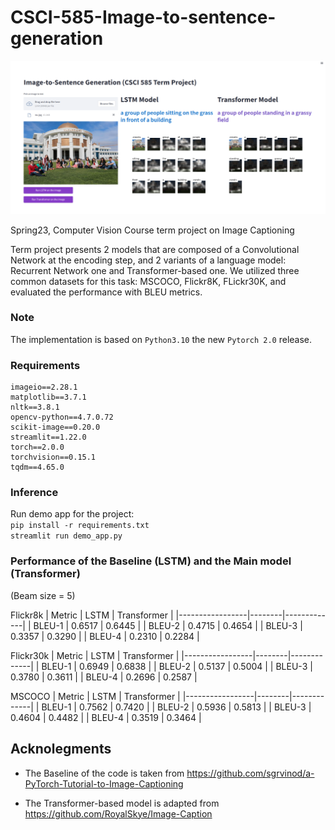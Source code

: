 # CSCI-585-Image-to-sentence-generation

![alt text](https://github.com/Batyr1203/CSCI-585-Image-to-sentence-generation/blob/main/images/demo.png?raw=true)

Spring23, Computer Vision Course term project on Image Captioning

Term project presents 2 models that are composed of a Convolutional Network at the encoding step, and 2 variants of a language model: Recurrent Network one and Transformer-based one. We utilized three common datasets for this task: MSCOCO, Flickr8K, FLickr30K, and evaluated the performance with BLEU metrics.

### Note
The implementation is based on `Python3.10` the new `Pytorch 2.0` release.


### Requirements
```h5py==3.8.0
imageio==2.28.1
matplotlib==3.7.1
nltk==3.8.1
opencv-python==4.7.0.72
scikit-image==0.20.0
streamlit==1.22.0
torch==2.0.0
torchvision==0.15.1
tqdm==4.65.0
```

### Inference
Run demo app for the project: \
`pip install -r requirements.txt` \
`streamlit run demo_app.py`


### Performance of the Baseline (LSTM) and the Main model (Transformer)
(Beam size = 5)

Flickr8k
| Metric          | LSTM   | Transformer |
|-----------------|--------|-------------|
| BLEU-1          | 0.6517 | 0.6445      |
| BLEU-2          | 0.4715 | 0.4654      |
| BLEU-3          | 0.3357 | 0.3290      |
| BLEU-4          | 0.2310 | 0.2284      |

Flickr30k
| Metric          | LSTM   | Transformer |
|-----------------|--------|-------------|
| BLEU-1          | 0.6949 | 0.6838      |
| BLEU-2          | 0.5137 | 0.5004      |
| BLEU-3          | 0.3780 | 0.3611      |
| BLEU-4          | 0.2696 | 0.2587      |

MSCOCO
| Metric          | LSTM   | Transformer |
|-----------------|--------|-------------|
| BLEU-1          | 0.7562 | 0.7420      |
| BLEU-2          | 0.5936 | 0.5813      |
| BLEU-3          | 0.4604 | 0.4482      |
| BLEU-4          | 0.3519 | 0.3464      |


## Acknolegments
- The Baseline of the code is taken from https://github.com/sgrvinod/a-PyTorch-Tutorial-to-Image-Captioning

- The Transformer-based model is adapted from https://github.com/RoyalSkye/Image-Caption
